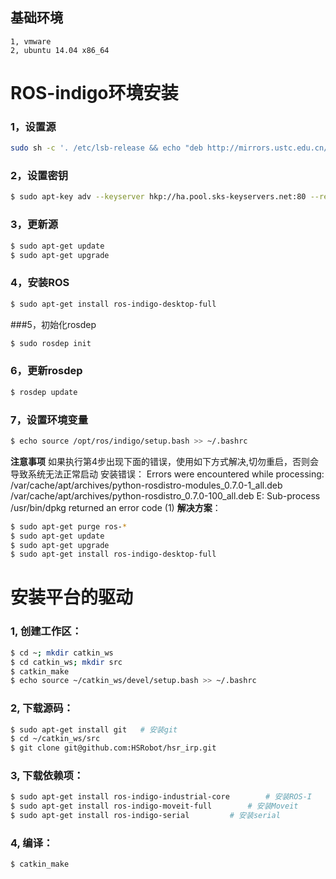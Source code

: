 ## 基础环境
	1, vmware
	2, ubuntu 14.04 x86_64

# ROS-indigo环境安装

### 1，设置源
   ```bash
   sudo sh -c '. /etc/lsb-release && echo "deb http://mirrors.ustc.edu.cn/ros/ubuntu/ $DISTRIB_CODENAME main" > /etc/apt/sources.list.d/ros-latest.list'
   ```

### 2，设置密钥
   ```bash
   $ sudo apt-key adv --keyserver hkp://ha.pool.sks-keyservers.net:80 --recv-key 421C365BD9FF1F717815A3895523BAEEB01FA116
   ```

### 3，更新源
   ```bash
   $ sudo apt-get update
   $ sudo apt-get upgrade
   ```

### 4，安装ROS
   ```bash
   $ sudo apt-get install ros-indigo-desktop-full
   ```

###5，初始化rosdep
   ```bash
   $ sudo rosdep init
   ```

### 6，更新rosdep
   ```bash
   $ rosdep update
   ```

### 7，设置环境变量
   ```bash
   $ echo source /opt/ros/indigo/setup.bash >> ~/.bashrc
   ```

**注意事项**
如果执行第4步出现下面的错误，使用如下方式解决,切勿重启，否则会导致系统无法正常启动
安装错误：
	Errors were encountered while processing:
 	/var/cache/apt/archives/python-rosdistro-modules_0.7.0-1_all.deb
 	/var/cache/apt/archives/python-rosdistro_0.7.0-100_all.deb
	E: Sub-process /usr/bin/dpkg returned an error code (1)
**解决方案**：
   ```bash
   $ sudo apt-get purge ros-*
   $ sudo apt-get update
   $ sudo apt-get upgrade
   $ sudo apt-get install ros-indigo-desktop-full
   ```

# 安装平台的驱动
### 1, 创建工作区：
   ```bash
   $ cd ~; mkdir catkin_ws
   $ cd catkin_ws; mkdir src
   $ catkin_make
   $ echo source ~/catkin_ws/devel/setup.bash >> ~/.bashrc
   ```

### 2, 下载源码：
   ```bash
   $ sudo apt-get install git	# 安装git
   $ cd ~/catkin_ws/src
   $ git clone git@github.com:HSRobot/hsr_irp.git
   ```

### 3, 下载依赖项：
   ```bash
   $ sudo apt-get install ros-indigo-industrial-core		# 安装ROS-I
   $ sudo apt-get install ros-indigo-moveit-full		# 安装Moveit
   $ sudo apt-get install ros-indigo-serial			# 安装serial
   ```
	
### 4, 编译：
   ```bash
   $ catkin_make
   ```
